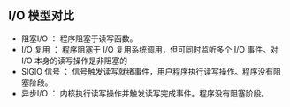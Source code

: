 ## I/O 模型对比 ##

- 阻塞I/O ： 程序阻塞于读写函数。
- I/O 复用 ： 程序阻塞于 I/O 复用系统调用，但可同时监听多个 I/O 事件。对I/O 本身的读写操作是非阻塞的
- SIGIO 信号 ： 信号触发读写就绪事件，用户程序执行读写操作。程序没有阻塞阶段。
- 异步I/O ： 内核执行读写操作并触发读写完成事件。程序没有阻塞阶段。

